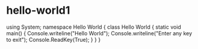 # hello-world1
using System;
namespace Hello World
{
class Hello World
{
 static void main()
 {
  Console.writeline("Hello World");
  Console.writeline("Enter any key to exit");
  Console.ReadKey(True);
 }
}
}
